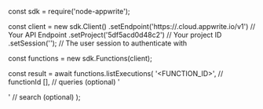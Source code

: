 const sdk = require('node-appwrite');

const client = new sdk.Client()
    .setEndpoint('https://<REGION>.cloud.appwrite.io/v1') // Your API Endpoint
    .setProject('5df5acd0d48c2') // Your project ID
    .setSession(''); // The user session to authenticate with

const functions = new sdk.Functions(client);

const result = await functions.listExecutions(
    '<FUNCTION_ID>', // functionId
    [], // queries (optional)
    '<SEARCH>' // search (optional)
);
